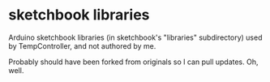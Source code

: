 # sketchbook libraries

Arduino sketchbook libraries (in sketchbook's "libraries" subdirectory)
used by TempController, and not authored by me.

Probably should have been forked from originals so I can pull updates. Oh, well.

